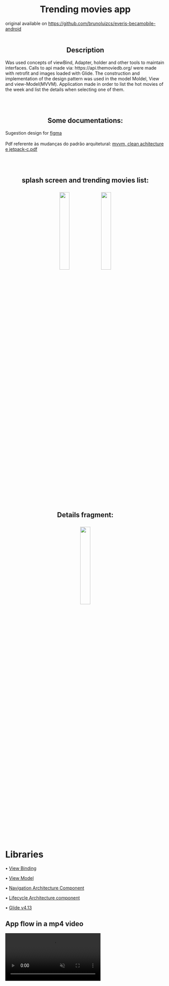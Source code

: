 <h1 align="center">
  Trending movies app
</h1>

original available on https://github.com/brunoluizcs/everis-becamobile-android
<br><br>
<h2 align="center">
  Description 
</h2>
Was used concepts of viewBind, Adapter, holder and other tools to maintain interfaces.
Calls to api made via: https://api.themoviedb.org/ were made with retrofit and images loaded with Glide.
The construction and implementation of the design pattern was used in the model Moldel, View and view-Model(MVVM).
Application made in order to list the hot movies of the week and list the details when selecting one of them.

<br><br>
  <h2 align="center">
    Some documentations: 
  </h2>
Sugestion design for
  <a href="https://github.com/allan8araujo/everis-becamobile-android/files/8880590/Trending.Movies.pdf">
    figma
  </a>
<br><br>
Pdf referente às mudanças do padrão arquitetural:
<a href="https://github.com/allan8araujo/everis-becamobile-android/files/8679150/mvvm.clean.achitecture.e.jetpack-c.pdf">
mvvm, clean achitecture e jetpack-c.pdf
</a>

<br><br>  
  <h2 align="center">
    splash screen and trending movies list:
     <br><br>
    <image src="https://user-images.githubusercontent.com/77680596/184555502-8d209f8e-917c-4276-b1e2-02f75627387a.png" width="25%" height="25%"/>   
    <image src="https://user-images.githubusercontent.com/77680596/184555516-44275545-6274-423e-af56-d8648e7ec8ef.png" width="25%" height="25%"/>   
  </h2>
  </p>
    
  <h2 align="center">
     Details fragment: 
     <br><br>
    <image src="https://user-images.githubusercontent.com/77680596/184555522-d9ef8d67-ce8c-46c7-83a3-81d6701f9c60.png" width="25%" height="25%"/>   
  </h2>
  </p>
  

# Libraries
• [View Binding](https://developer.android.com/topic/libraries/view-binding)

• [View Model](https://developer.android.com/topic/libraries/architecture/viewmodel#sharing)

• [Navigation Architecture Component](https://developer.android.com/guide/navigation)

• [Lifecycle Architecture component](https://developer.android.com/topic/libraries/architecture/lifecycle)

• [Glide v4.13](https://github.com/bumptech/glide)


<h2> App flow in a mp4 video </h2>
  <video muted="muted" src="https://user-images.githubusercontent.com/77680596/184209046-e8ba0bda-7d24-4804-8020-fe973524886c.mp4"/>   
</p>
